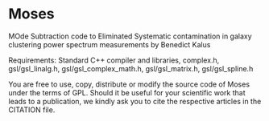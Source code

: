 # Moses

MOde Subtraction code to Eliminated Systematic contamination in galaxy clustering power spectrum measurements by Benedict Kalus

Requirements: Standard C++ compiler and libraries, complex.h, gsl/gsl_linalg.h, gsl/gsl_complex_math.h, gsl/gsl_matrix.h,
gsl/gsl_spline.h

You are free to use, copy, distribute or modify the source code of Moses under the terms of GPL. Should it be useful for your
scientific work that leads to a publication, we kindly ask you to cite the respective articles in the CITATION file. 
